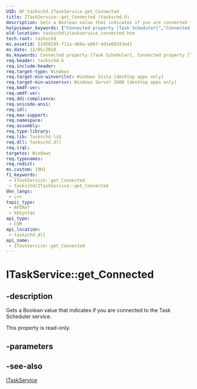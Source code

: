 ```yaml
---
UID: NF:taskschd.ITaskService.get_Connected
title: ITaskService::get_Connected (taskschd.h)
description: Gets a Boolean value that indicates if you are connected to the Task Scheduler service.
helpviewer_keywords: ["Connected property [Task Scheduler]","Connected property [Task Scheduler]","ITaskService interface","ITaskService interface [Task Scheduler]","Connected property","ITaskService.Connected","ITaskService.get_Connected","ITaskService::Connected","ITaskService::get_Connected","get_Connected","taskschd.itaskservice_connected","taskschd/ITaskService::Connected","taskschd/ITaskService::get_Connected"]
old-location: taskschd\itaskservice_connected.htm
tech.root: taskschd
ms.assetid: 51450195-f11a-469a-a98f-4d1e00343e41
ms.date: 12/05/2018
ms.keywords: Connected property [Task Scheduler], Connected property [Task Scheduler],ITaskService interface, ITaskService interface [Task Scheduler],Connected property, ITaskService.Connected, ITaskService.get_Connected, ITaskService::Connected, ITaskService::get_Connected, get_Connected, taskschd.itaskservice_connected, taskschd/ITaskService::Connected, taskschd/ITaskService::get_Connected
req.header: taskschd.h
req.include-header: 
req.target-type: Windows
req.target-min-winverclnt: Windows Vista [desktop apps only]
req.target-min-winversvr: Windows Server 2008 [desktop apps only]
req.kmdf-ver: 
req.umdf-ver: 
req.ddi-compliance: 
req.unicode-ansi: 
req.idl: 
req.max-support: 
req.namespace: 
req.assembly: 
req.type-library: 
req.lib: Taskschd.lib
req.dll: Taskschd.dll
req.irql: 
targetos: Windows
req.typenames: 
req.redist: 
ms.custom: 19H1
f1_keywords:
 - ITaskService::get_Connected
 - taskschd/ITaskService::get_Connected
dev_langs:
 - c++
topic_type:
 - APIRef
 - kbSyntax
api_type:
 - COM
api_location:
 - taskschd.dll
api_name:
 - ITaskService::get_Connected
---
```


# ITaskService::get_Connected


## -description

Gets a Boolean value that indicates if you are connected to the Task Scheduler service.

This property is read-only.

## -parameters

## -see-also

<a href="/windows/desktop/api/taskschd/nn-taskschd-itaskservice">ITaskService</a>


